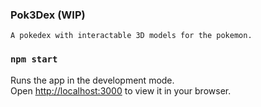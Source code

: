 ### Pok3Dex (WIP) 
    A pokedex with interactable 3D models for the pokemon.
    

### `npm start`

Runs the app in the development mode.\
Open [http://localhost:3000](http://localhost:3000) to view it in your browser.


